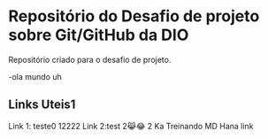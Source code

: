 # Repositório do Desafio de projeto sobre Git/GitHub da DIO
Repositório criado para o desafio de projeto.

-ola mundo uh
## Links Uteis1
Link 1: teste0
12222
Link 2:test
2😹😂
2
Ka
Treinando MD
Hana
 link
